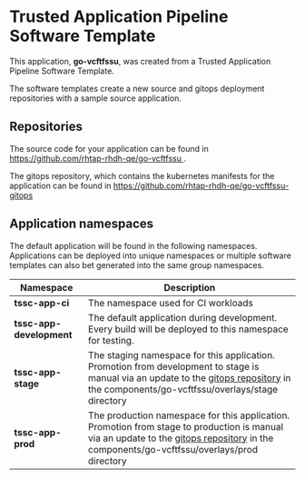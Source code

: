 # Trusted Application Pipeline Software Template

This application, **go-vcftfssu**, was created from a Trusted Application Pipeline Software Template.

The software templates create a new source and gitops deployment repositories with a sample source application. 

## Repositories

The source code for your application can be found in [https://github.com/rhtap-rhdh-qe/go-vcftfssu ](https://github.com/rhtap-rhdh-qe/go-vcftfssu ).
 
The gitops repository, which contains the kubernetes manifests for the application can be found in 
[https://github.com/rhtap-rhdh-qe/go-vcftfssu-gitops ](https://github.com/rhtap-rhdh-qe/go-vcftfssu-gitops ) 

## Application namespaces 

The default application will be found in the following namespaces. Applications can be deployed into unique namespaces or multiple software templates can also bet generated into the same group namespaces.  

|  Namespace   |  Description   |  
| -------- | -------- |
| **tssc-app-ci** | The namespace used for CI workloads |
| **tssc-app-development** | The default application during development. Every build will be deployed to this namespace for testing. |
| **tssc-app-stage** | The staging namespace for this application. Promotion from development to stage is manual via an update to the [gitops repository](https://github.com/rhtap-rhdh-qe/go-vcftfssu-gitops ) in the components/go-vcftfssu/overlays/stage directory |
| **tssc-app-prod** | The production namespace for this application. Promotion from stage to production is manual via an update to the [gitops repository](https://github.com/rhtap-rhdh-qe/go-vcftfssu-gitops ) in the components/go-vcftfssu/overlays/prod directory |